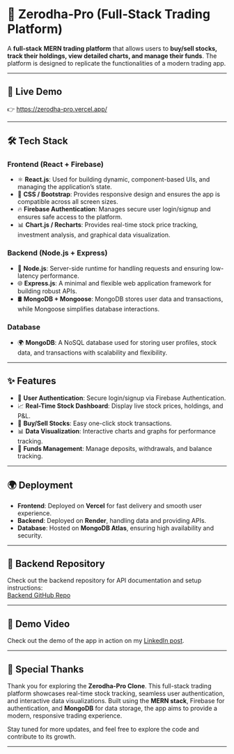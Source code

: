 # 🚀 Zerodha-Pro  (Full-Stack Trading Platform)

A **full-stack** **MERN trading platform** that allows users to **buy/sell stocks, track their holdings, view detailed charts, and manage their funds**. The platform is designed to replicate the functionalities of a modern trading app.

---

## **🔗 Live Demo**
👉 https://zerodha-pro.vercel.app/

---

## **🛠️ Tech Stack**
### **Frontend (React + Firebase)**  
- ⚛️ **React.js**: Used for building dynamic, component-based UIs, and managing the application’s state.  
- 🎨 **CSS / Bootstrap**: Provides responsive design and ensures the app is compatible across all screen sizes.  
- 🔥 **Firebase Authentication**: Manages secure user login/signup and ensures safe access to the platform.  
- 📊 **Chart.js / Recharts**: Provides real-time stock price tracking, investment analysis, and graphical data visualization.

### **Backend (Node.js + Express)**  
- 🚀 **Node.js**: Server-side runtime for handling requests and ensuring low-latency performance.  
- 🌐 **Express.js**: A minimal and flexible web application framework for building robust APIs.  
- 🛢️ **MongoDB + Mongoose**: MongoDB stores user data and transactions, while Mongoose simplifies database interactions.

### **Database**  
- 🌍 **MongoDB**: A NoSQL database used for storing user profiles, stock data, and transactions with scalability and flexibility.

---
## **✨ Features**

- 🔐 **User Authentication**: Secure login/signup via Firebase Authentication.
- 📈 **Real-Time Stock Dashboard**: Display live stock prices, holdings, and P&L.
- 💸 **Buy/Sell Stocks**: Easy one-click stock transactions.
- 📊 **Data Visualization**: Interactive charts and graphs for performance tracking.
- 🛒 **Funds Management**: Manage deposits, withdrawals, and balance tracking.

---

## **🌍 Deployment**
- **Frontend**: Deployed on **Vercel** for fast delivery and smooth user experience.  
- **Backend**: Deployed on **Render**, handling data and providing APIs.  
- **Database**: Hosted on **MongoDB Atlas**, ensuring high availability and security.

---
## **📡 Backend Repository**
Check out the backend repository for API documentation and setup instructions:  
[Backend GitHub Repo](https://github.com/your-backend-repo)

---

## **📸 Demo Video**
Check out the demo of the app in action on my [LinkedIn post](https://www.linkedin.com/posts/your-linkedin-post-link).

---

## **🙏 Special Thanks**
Thank you for exploring the **Zerodha-Pro Clone**. This full-stack trading platform showcases real-time stock tracking, seamless user authentication, and interactive data visualizations. Built using the **MERN stack**, Firebase for authentication, and **MongoDB** for data storage, the app aims to provide a modern, responsive trading experience.



Stay tuned for more updates, and feel free to explore the code and contribute to its growth.

---

